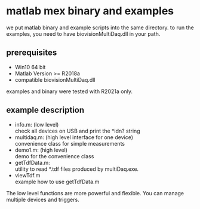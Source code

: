 # matlab mex binary and examples

we put matlab binary and example scripts into the same directory.
to run the examples, you need to have biovisionMultiDaq.dll in your path.

## prerequisites

* Win10 64 bit
* Matlab Version >= R2018a
* compatible biovisionMultiDaq.dll

examples and binary were tested with R2021a only.

## example description

* info.m:  (low level)  
 check all devices on USB and print the *idn? string
* multidaq.m: (high level interface for one device)   
 convenience class for simple measurements
* demo1.m:  (high level)  
demo for the convenience class
* getTdfData.m:  
utility to read *.tdf files produced by multiDaq.exe.
* viewTdf.m  
example how to use getTdfData.m

The low level functions are more powerful and flexible. You can manage multiple devices and triggers.

